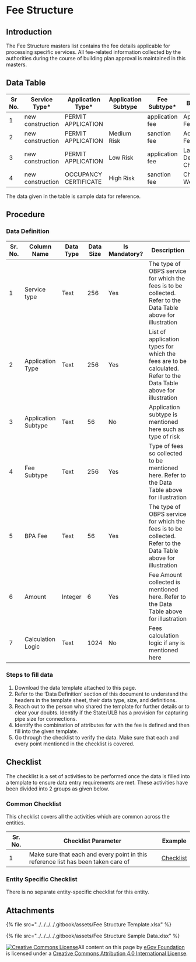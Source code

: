 # Fee Structure

## Introduction <a href="#introduction" id="introduction"></a>

The Fee Structure masters list contains the fee details applicable for processing specific services. All fee-related information collected by the authorities during the course of building plan approval is maintained in this masters.

## Data Table <a href="#data-table" id="data-table"></a>

| Sr No. | Service Type\*   | Application Type\*    | Application Subtype | Fee Subtype\*   | BPA Fees\*               | Amount\* | Calculation Logic |
| ------ | ---------------- | --------------------- | ------------------- | --------------- | ------------------------ | -------- | ----------------- |
| 1      | new construction | PERMIT APPLICATION    | ​                   | application fee | Application Fees         | 50       | ​                 |
| 2      | new construction | PERMIT APPLICATION    | Medium Risk         | sanction fee    | Additional Fees          | 0        | ​                 |
| 3      | new construction | PERMIT APPLICATION    | Low Risk            | application fee | Land Development Charges | 50       | ​                 |
| 4      | new construction | OCCUPANCY CERTIFICATE | High Risk           | sanction fee    | Charges for Well         | 50       | ​                 |

The data given in the table is sample data for reference.

## Procedure <a href="#procedure" id="procedure"></a>

### Data Definition <a href="#data-definition" id="data-definition"></a>

| Sr. No. | Column Name         | Data Type | Data Size | Is Mandatory? | Description                                                                                                       |
| ------- | ------------------- | --------- | --------- | ------------- | ----------------------------------------------------------------------------------------------------------------- |
| 1       | Service type        | Text      | 256       | Yes           | The type of OBPS service for which the fees is to be collected. Refer to the Data Table above for illustration    |
| 2       | Application Type    | Text      | 256       | Yes           | List of application types for which the fees are to be calculated. Refer to the Data Table above for illustration |
| 3       | Application Subtype | Text      | 56        | No            | Application subtype is mentioned here such as type of risk                                                        |
| 4       | Fee Subtype         | Text      | 256       | Yes           | Type of fees so collected to be mentioned here. Refer to the Data Table above for illustration                    |
| 5       | BPA Fee             | Text      | 56        | Yes           | The type of OBPS service for which the fees is to be collected. Refer to the Data Table above for illustration    |
| 6       | Amount              | Integer   | 6         | Yes           | Fee Amount collected is mentioned here. Refer to the Data Table above for illustration                            |
| 7       | Calculation Logic   | Text      | 1024      | No            | Fees calculation logic if any is mentioned here                                                                   |

### Steps to fill data <a href="#steps-to-fill-data" id="steps-to-fill-data"></a>

1. Download the data template attached to this page.
2. Refer to the ‘Data Definition’ section of this document to understand the headers in the template sheet, their data type, size, and definitions.
3. Reach out to the person who shared the template for further details or to clear your doubts. Identify if the State/ULB has a provision for capturing pipe size for connections.
4. Identify the combination of attributes for with the fee is defined and then fill into the given template.
5. Go through the checklist to verify the data. Make sure that each and every point mentioned in the checklist is covered.

## Checklist <a href="#checklist" id="checklist"></a>

The checklist is a set of activities to be performed once the data is filled into a template to ensure data entry requirements are met. These activities have been divided into 2 groups as given below.

### Common Checklist <a href="#common-checklist" id="common-checklist"></a>

This checklist covers all the activities which are common across the entities.

| Sr. No. | Checklist Parameter                                                               | Example                                                                                                                      |
| ------- | --------------------------------------------------------------------------------- | ---------------------------------------------------------------------------------------------------------------------------- |
| 1       | Make sure that each and every point in this reference list has been taken care of | ​[Checklist](https://docs.digit.org/configure-digit/configuring-master-data-templates/module-setup/common-config/checklist)​ |

### Entity Specific Checklist <a href="#entity-specific-checklist" id="entity-specific-checklist"></a>

There is no separate entity-specific checklist for this entity.

## Attachments <a href="#attachments" id="attachments"></a>

{% file src="../../../../.gitbook/assets/Fee Structure Template.xlsx" %}

{% file src="../../../../.gitbook/assets/Fee Structure Sample Data.xlsx" %}

[![Creative Commons License](https://i.creativecommons.org/l/by/4.0/80x15.png)](http://creativecommons.org/licenses/by/4.0/)All content on this page by [eGov Foundation ](https://egov.org.in/)is licensed under a [Creative Commons Attribution 4.0 International License](http://creativecommons.org/licenses/by/4.0/).[\
](https://docs.digit.org/configure-digit/configuring-master-data-templates/module-setup/obpas-data/noc-departments)
